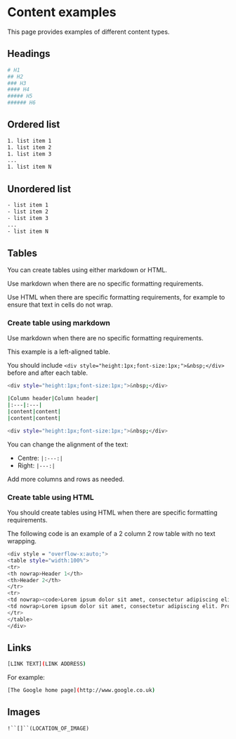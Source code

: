 # Content examples

This page provides examples of different content types.

## Headings

```bash
# H1
## H2
### H3
#### H4
##### H5
###### H6
```

## Ordered list

```bash
1. list item 1
1. list item 2
1. list item 3
...
1. list item N
```

## Unordered list

```bash
- list item 1
- list item 2
- list item 3
...
- list item N
```

## Tables

You can create tables using either markdown or HTML.

Use markdown when there are no specific formatting requirements.

Use HTML when there are specific formatting requirements, for example to ensure that text in cells do not wrap.

### Create table using markdown

Use markdown when there are no specific formatting requirements.

This example is a left-aligned table.

You should include `<div style="height:1px;font-size:1px;">&nbsp;</div>` before and after each table.

```bash
<div style="height:1px;font-size:1px;">&nbsp;</div>
```
```bash
|Column header|Column header|
|:---|:---|
|content|content|
|content|content|
```
```bash
<div style="height:1px;font-size:1px;">&nbsp;</div>
```

You can change the alignment of the text:

- Centre: `|:---:|`
- Right: `|---:|`

Add more columns and rows as needed.

### Create table using HTML

You should create tables using HTML when there are specific formatting requirements.

The following code is an example of a 2 column 2 row table with no text wrapping.

```bash
<div style = "overflow-x:auto;"> 
<table style="width:100%">
<tr>
<th nowrap>Header 1</th>
<th>Header 2</th>
</tr>
<tr>
<td nowrap><code>Lorem ipsum dolor sit amet, consectetur adipiscing elit. Proin et enim quis arcu pharetra aliquet. Maecenas posuere tellus arcu, a suscipit dui posuere eu. Nunc vestibulum ligula sit amet eros euismod accumsan. </code></td>
<td nowrap>Lorem ipsum dolor sit amet, consectetur adipiscing elit. Proin et enim quis arcu pharetra aliquet. Maecenas posuere tellus arcu, a suscipit dui posuere eu. Nunc vestibulum ligula sit amet eros euismod accumsan. </td>
</tr>
</table>
</div>
```

## Links

```bash
[LINK TEXT](LINK ADDRESS)
```

For example:

```bash
[The Google home page](http://www.google.co.uk)
```

## Images

`!``[]``(LOCATION_OF_IMAGE)`
